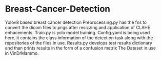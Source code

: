 # Breast-Cancer-Detection
Yolov8 based breast cancer detection
Preprocessing.py has the fns to convert the dicom files to pngs after resizzing and application of CLAHE enhacements.
Train.py is yolo model training. Config.yaml is being used here, it contains the class information of the detection task along with the repositories of the files in use.
Results.py develops test results dictionary and than prints results in the form of a confusion matrix 
The Dataset in use in VinDrMammo.
